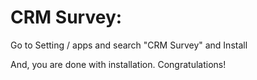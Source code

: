 CRM Survey:
=========================================================

Go to Setting / apps and search "CRM Survey" and Install

And, you are done with installation. Congratulations!
